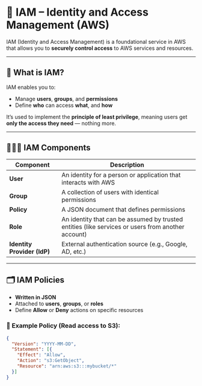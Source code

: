 # 🔐 IAM – Identity and Access Management (AWS)

IAM (Identity and Access Management) is a foundational service in AWS that allows you to **securely control access** to AWS services and resources.

---

## 🧾 What is IAM?

IAM enables you to:
- Manage **users**, **groups**, and **permissions**
- Define **who** can access **what**, and **how**

It’s used to implement the **principle of least privilege**, meaning users get **only the access they need** — nothing more.

---

## 🧑‍🤝‍🧑 IAM Components

| Component   | Description |
|-------------|-------------|
| **User**     | An identity for a person or application that interacts with AWS |
| **Group**    | A collection of users with identical permissions |
| **Policy**   | A JSON document that defines permissions |
| **Role**     | An identity that can be assumed by trusted entities (like services or users from another account) |
| **Identity Provider (IdP)** | External authentication source (e.g., Google, AD, etc.) |

---

## 🗂️ IAM Policies

- **Written in JSON**
- Attached to **users**, **groups**, or **roles**
- Define **Allow** or **Deny** actions on specific resources

### 🧾 Example Policy (Read access to S3):

```json
{
  "Version": "YYYY-MM-DD",
  "Statement": [{
    "Effect": "Allow",
    "Action": "s3:GetObject",
    "Resource": "arn:aws:s3:::mybucket/*"
  }]
}
